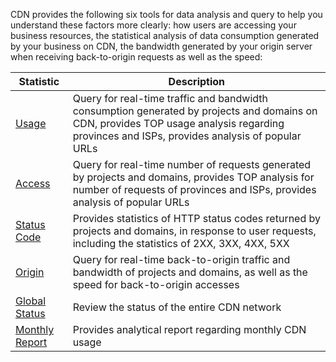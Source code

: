 CDN provides the following six tools for data analysis and query to help you understand these factors more clearly: how users are accessing your business resources, the statistical analysis of data consumption generated by your business on CDN, the bandwidth generated by your origin server when receiving back-to-origin requests as well as the speed:

| Statistic | Description |
|--------|--------|
| [Usage](https://cloud.tencent.com/doc/product/228/6307)    | Query for real-time traffic and bandwidth consumption generated by projects and domains on CDN, provides TOP usage analysis regarding provinces and ISPs, provides analysis of popular URLs |
| [Access](https://cloud.tencent.com/doc/product/228/6308) | Query for real-time number of requests generated by projects and domains, provides TOP analysis for number of requests of provinces and ISPs, provides analysis of popular URLs |
| [Status Code](https://cloud.tencent.com/doc/product/228/6309) | Provides statistics of HTTP status codes returned by projects and domains, in response to user requests, including the statistics of 2XX, 3XX, 4XX, 5XX |
| [Origin](https://cloud.tencent.com/doc/product/228/6310) | Query for real-time back-to-origin traffic and bandwidth of projects and domains, as well as the speed for back-to-origin accesses |
| [Global Status](https://cloud.tencent.com/doc/product/228/6311) | Review the status of the entire CDN network |
| [Monthly Report](https://cloud.tencent.com/doc/product/228/6312) | Provides analytical report regarding monthly CDN usage |


